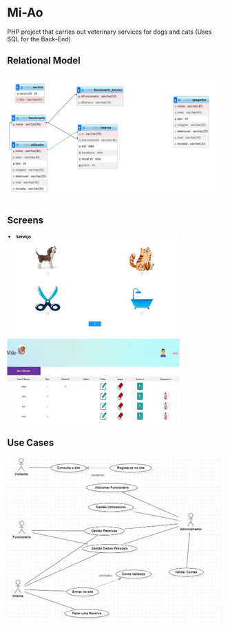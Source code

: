 # Mi-Ao
PHP project that carries out veterinary services for dogs and cats (Uses SQL for the Back-End)

## Relational Model
![UseCases](modeloRelacional.png)

## Screens
<div style="display: flex; flex-wrap: wrap;">
    <img src="screens/service.png" alt="login" width="400" style="margin-right: 10px;"/>
    <img src="screens/gestao.png" alt="paginaInicial" width="400" height="200" style="margin-right: 10px;"/>
</div>

## Use Cases
![UseCases](useCases.png)
